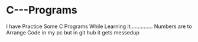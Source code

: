 # C---Programs
I have Practice Some C Programs While Learning it...............
Numbers are to Arrange Code in my pc but in git hub it gets messedup 
